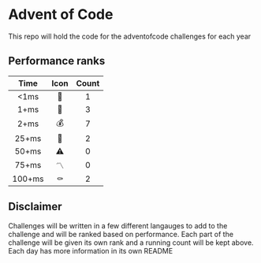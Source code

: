 # Advent of Code

This repo will hold the code for the adventofcode challenges for each year

## Performance ranks
| Time | Icon | Count |
| :--: | :--: | :--: |
| <1ms | :gem: | 1 |
| 1+ms | :crown: | 3 |
| 2+ms | :moneybag: | 7 |
| 25+ms | :3rd_place_medal: | 2 |
| 50+ms | :warning: | 0 |
| 75+ms | :part_alternation_mark: | 0 |
| 100+ms | :coffin: | 2 |

## Disclaimer
Challenges will be written in a few different langauges to add to the challenge and will be ranked based on performance. Each part of the challenge will be given its own rank and a running count will be kept above. Each day has more information in its own README
